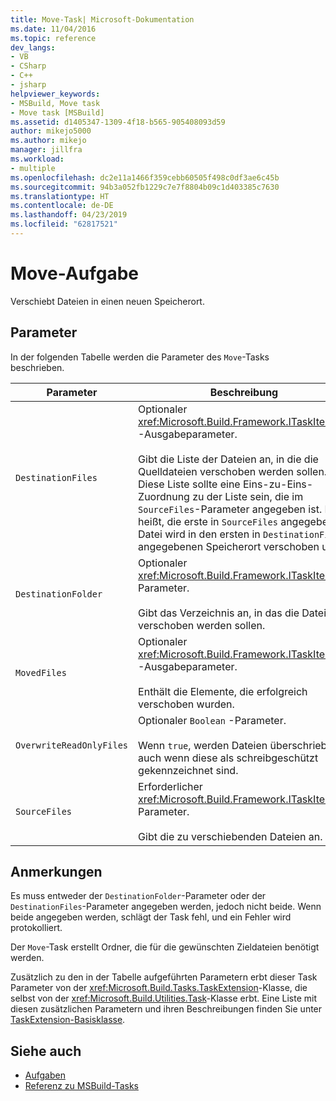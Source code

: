 ```yaml
---
title: Move-Task| Microsoft-Dokumentation
ms.date: 11/04/2016
ms.topic: reference
dev_langs:
- VB
- CSharp
- C++
- jsharp
helpviewer_keywords:
- MSBuild, Move task
- Move task [MSBuild]
ms.assetid: d1405347-1309-4f18-b565-905408093d59
author: mikejo5000
ms.author: mikejo
manager: jillfra
ms.workload:
- multiple
ms.openlocfilehash: dc2e11a1466f359cebb60505f498c0df3ae6c45b
ms.sourcegitcommit: 94b3a052fb1229c7e7f8804b09c1d403385c7630
ms.translationtype: HT
ms.contentlocale: de-DE
ms.lasthandoff: 04/23/2019
ms.locfileid: "62817521"
---
```

# <a name="move-task"></a>Move-Aufgabe
Verschiebt Dateien in einen neuen Speicherort.

## <a name="parameters"></a>Parameter
 In der folgenden Tabelle werden die Parameter des `Move`-Tasks beschrieben.

|Parameter|Beschreibung|
|---------------|-----------------|
|`DestinationFiles`|Optionaler <xref:Microsoft.Build.Framework.ITaskItem>`[]` -Ausgabeparameter.<br /><br /> Gibt die Liste der Dateien an, in die die Quelldateien verschoben werden sollen. Diese Liste sollte eine Eins-zu-Eins-Zuordnung zu der Liste sein, die im `SourceFiles`-Parameter angegeben ist. Das heißt, die erste in `SourceFiles` angegebene Datei wird in den ersten in `DestinationFiles` angegebenen Speicherort verschoben usw.|
|`DestinationFolder`|Optionaler <xref:Microsoft.Build.Framework.ITaskItem> -Parameter.<br /><br /> Gibt das Verzeichnis an, in das die Dateien verschoben werden sollen.|
|`MovedFiles`|Optionaler <xref:Microsoft.Build.Framework.ITaskItem>`[]` -Ausgabeparameter.<br /><br /> Enthält die Elemente, die erfolgreich verschoben wurden.|
|`OverwriteReadOnlyFiles`|Optionaler `Boolean` -Parameter.<br /><br /> Wenn `true`, werden Dateien überschrieben, auch wenn diese als schreibgeschützt gekennzeichnet sind.|
|`SourceFiles`|Erforderlicher <xref:Microsoft.Build.Framework.ITaskItem>`[]`-Parameter.<br /><br /> Gibt die zu verschiebenden Dateien an.|

## <a name="remarks"></a>Anmerkungen
 Es muss entweder der `DestinationFolder`-Parameter oder der `DestinationFiles`-Parameter angegeben werden, jedoch nicht beide. Wenn beide angegeben werden, schlägt der Task fehl, und ein Fehler wird protokolliert.

 Der `Move`-Task erstellt Ordner, die für die gewünschten Zieldateien benötigt werden.

 Zusätzlich zu den in der Tabelle aufgeführten Parametern erbt dieser Task Parameter von der <xref:Microsoft.Build.Tasks.TaskExtension>-Klasse, die selbst von der <xref:Microsoft.Build.Utilities.Task>-Klasse erbt. Eine Liste mit diesen zusätzlichen Parametern und ihren Beschreibungen finden Sie unter [TaskExtension-Basisklasse](../msbuild/taskextension-base-class.md).

## <a name="see-also"></a>Siehe auch
- [Aufgaben](../msbuild/msbuild-tasks.md)
- [Referenz zu MSBuild-Tasks](../msbuild/msbuild-task-reference.md)
